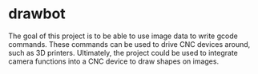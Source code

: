 # drawbot
The goal of this project is to be able to use image data to write gcode commands. These commands can be used to drive CNC devices around, such as 3D printers. Ultimately, the project could be used to integrate camera functions into a CNC device to draw shapes on images.
